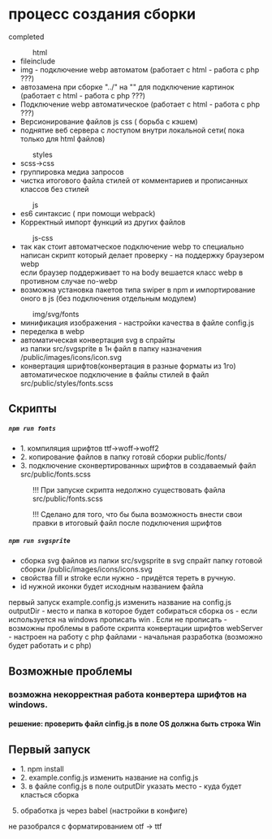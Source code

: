# процесс создания сборки

<span> completed</span>

<ul>
    <ol>html</ol>
    <li>fileinclude</li>
    <li>img - подключение webp автоматом (работает с html - работа с php ???)</li>
    <li>автозамена при сборке "../" на "" для подключение картинок (работает с html - работа с php ???)</li>
    <li>Подключение webp автоматическое (работает с html - работа с php ???)</li>
    <li>Версионирование файлов js css ( борьба с кэшем)</li>
    <li>поднятие веб сервера с лоступом внутри локальной сети( пока только для html файлов)</li>
</ul>
<ul>
    <ol>styles</ol>
    <li>scss->css</li>
    <li>группировка медиа запросов</li>
    <li>чистка итогового файла стилей от комментариев и прописанных классов без стилей</li>

</ul>
<ul>
    <ol>js</ol>
    <li>es6 синтаксис ( при помощи webpack)</li>
    <li>Корректный импорт функций из других файлов</li>

</ul>
<ul>
    <ol>js-css</ol>
    <li>так как стоит автоматческое подключение webp то специально написан скрипт который делает проверку - на поддержку браузером webp<br> если браузер поддерживает то на body вешается класс webp в противном случае no-webp</li>
    <li>возможна установка пакетов типа swiper в npm и импортирование оного в js (без подключения отдельным модулем)</li>
</ul>
<ul>
    <ol>img/svg/fonts</ol>
    <li>минификация изображения - настройки качества в файле config.js</li>
    <li>переделка в webp</li>
    <li>автоматическая конвертация svg в спрайты <br> из папки src/svgsprite в 1н файл в папку назначения /public/images/icons/icon.svg</li>
    <li> конвертация шрифтов(конвертация в разные форматы из 1го) <br> автоматическое подключение в файлы стилей в файл src/public/styles/fonts.scss</li>
</ul>

## Cкрипты

##### `npm run fonts`<br>

<ul>
<li>1. компиляция шрифтов ttf->woff->woff2</li>
<li>2. копирование файлов в папку готовй сборки public/fonts/</li>
<li>3. подключение сконвертированных шрифтов в создаваемый файл src/public/fonts.scss</li>
<ol>!!! При запуске скрипта недолжно существовать файла src/public/fonts.scss </ol>
<ol>!!! Сделано для того, что бы была возможность внести свои правки в итоговый файл после подключения шрифтов</ol>
</ul>

##### `npm run svgsprite`

<ul>
<li>сборка svg файлов из папки src/svgsprite в svg спрайт папку готовой сборки /public/images/icons/icons.svg</li>
<li>свойства fill и stroke если нужно - придётся тереть в ручную.</li>
<li>id нужной иконки будет исходным названием файла</li>
</ul>

первый запуск
example.config.js изменить название на config.js
outputDir - место и папка в которое будет собираться сборка
os - если используется на windows прописать win . Если не прописать - возможны проблемы в работе скрипта конвертации шрифтов
webServer - настроен на работу с php файлами - начальная разработка (возможно будет работать и с php)

## Возможные проблемы

<h3>возможна некорректная работа конвертера шрифтов на windows.</h3>
<h4>решение: проверить файл cinfig.js в поле OS должна быть строка Win</h4>

## Первый запуск

<ul>
<li>1. npm install</li>
<li>2. example.config.js изменить название на config.js </li>
<li>3. в файле config.js в поле outputDir указать место - куда будет класться сборка </li>
</ul>

5. обработка js через babel (настройки в конфиге)

не разобрался с форматированием otf -> ttf
